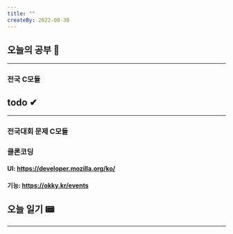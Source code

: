 ```yaml
---
title: ""
createBy: 2022-08-30
---
```

## 오늘의 공부 🎉
---
### 전국 C모듈

## todo ✔
---
### 전국대회 문제 C모듈 
### 클론코딩
#### UI: https://developer.mozilla.org/ko/
#### 기능: https://okky.kr/events

## 오늘 일기 📟
---
#### 
